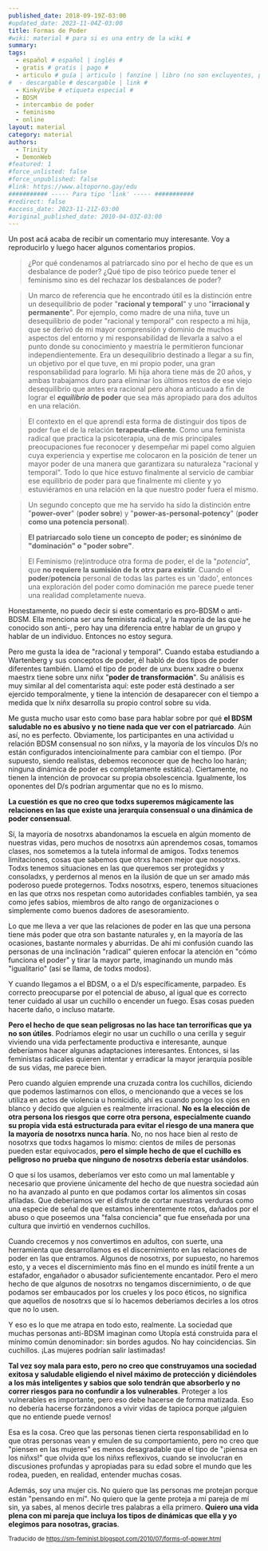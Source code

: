 ```yaml
---
published_date: 2018-09-19Z-03:00
#updated_date: 2023-11-04Z-03:00
title: Formas de Poder
#wiki: material # para si es una entry de la wiki #
summary: 
tags:
  - español # español | inglés #
  - gratis # gratis | pago #
  - articulo # guía | articulo | fanzine | libro (no son excluyentes, pueden haber varios) #
#  - descargable # descargable | link #
  - KinkyVibe # etiqueta especial #
  - BDSM
  - intercambio de poder
  - feminismo
  - online
layout: material
category: material
authors:
  - Trinity
  - DemonWeb
#featured: 1
#force_unlisted: false
#force_unpublished: false
#link: https://www.altoporno.gay/edu
########### ----- Para tipo 'link' ----- ###########
#redirect: false
#access_date: 2023-11-21Z-03:00
#original_published_date: 2010-04-03Z-03:00
---
```


Un post acá acaba de recibir un comentario muy interesante. Voy a reproducirlo y luego hacer algunos comentarios propios.

> ¿Por qué condenamos al patriarcado sino por el hecho de que es un desbalance de poder? ¿Qué tipo de piso teórico puede tener el feminismo sino es del rechazar los desbalances de poder?

> Un marco de referencia que he encontrado útil es la distinción entre un desequilibrio de poder "**racional y temporal**" y uno "**irracional y permanente**". Por ejemplo, como madre de una niña, tuve un desequilibrio de poder "racional y temporal" con respecto a mi hija, que se derivó de mi mayor comprensión y dominio de muchos aspectos del entorno y mi responsabilidad de llevarla a salvo a el punto donde su conocimiento y maestría le permitieron funcionar independientemente. Era un desequilibrio destinado a llegar a su fin, un objetivo por el que tuve, en mi propio poder, una gran responsabilidad para lograrlo. Mi hija ahora tiene más de 20 años, y ambas trabajamos duro para eliminar los últimos restos de ese viejo desequilibrio que antes era racional pero ahora anticuado a fin de lograr el **_equilibrio_ de poder** que sea más apropiado para dos adultos en una relación.

> El contexto en el que aprendí esta forma de distinguir dos tipos de poder fue el de la relación **terapeuta-cliente**. Como una feminista radical que practica la psicoterapia, una de mis principales preocupaciones fue reconocer y desempeñar mi papel como alguien cuya experiencia y expertise me colocaron en la posición de tener un mayor poder de una manera que garantizara su naturaleza "racional y temporal". Todo lo que hice estuvo finalmente al servicio de cambiar ese equilibrio de poder para que finalmente mi cliente y yo estuviéramos en una relación en la que nuestro poder fuera el mismo.

> Un segundo concepto que me ha servido ha sido la distinción entre "**power-over**" (**poder sobre**) y "**power-as-personal-potency**" (**poder como una potencia personal**).

> **El patriarcado solo tiene un concepto de poder; es sinónimo de "dominación" o "poder sobre"**.

> El Feminismo (re)introduce otra forma de poder, el de la "_potencia_", que **no requiere la sumisión de lx otrx para existir**. Cuando el **poder**/**potencia** personal de todas las partes es un 'dado', entonces una exploración del poder como dominación me parece puede tener una realidad completamente nueva.

Honestamente, no puedo decir si este comentario es pro-BDSM o anti-BDSM. Ella menciona ser una feminista radical, y la mayoría de las que he conocido son anti-, pero hay una diferencia entre hablar de un grupo y hablar de un individuo. Entonces no estoy segura.

Pero me gusta la idea de "racional y temporal". Cuando estaba estudiando a Wartenberg y sus conceptos de poder, él habló de dos tipos de poder diferentes también. Llamó el tipo de poder de unx buenx xadre o buenx maestrx tiene sobre unx niñx "**poder de transformación**". Su análisis es muy similar al del comentarista aquí: este poder está destinado a ser ejercido temporalmente, y tiene la intención de desaparecer con el tiempo a medida que lx niñx desarrolla su propio control sobre su vida.

Me gusta mucho usar esto como base para hablar sobre por qué **el BDSM saludable no es abusivo y no tiene nada que ver con el patriarcado**. Aún así, no es perfecto. Obviamente, los participantes en una actividad u relación BDSM consensual no son niñxs, y la mayoría de los vínculos D/s no están configurados intencioinalmente para cambiar con el tiempo. (Por supuesto, siendo realistas, debemos reconocer que de hecho loo harán; ninguna dinámica de poder es completamente estática). Ciertamente, no tienen la intención de provocar su propia obsolescencia. Igualmente, los oponentes del D/s podrían argumentar que no es lo mismo.

**La cuestión es que no creo que todxs superemos mágicamente las relaciones en las que existe una jerarquía consensual o una dinámica de poder consensual**.

Sí, la mayoría de nosotrxs abandonamos la escuela en algún momento de nuestras vidas, pero muchos de nosotrxs aún aprendemos cosas, tomamos clases, nos sometemos a la tutela informal de amigos. Todxs tenemos limitaciones, cosas que sabemos que otrxs hacen mejor que nosotrxs. Todxs tenemos situaciones en las que queremos ser protegidxs y consoladxs, y perdernos al menos en la ilusión de que un ser amado más poderoso puede protegernos. Todxs nosotrxs, espero, tenemos situaciones en las que otrxs nos respetan como autoridades confiables también, ya sea como jefes sabios, miembros de alto rango de organizaciones o simplemente como buenos dadores de asesoramiento.

Lo que me lleva a ver que las relaciones de poder en las que una persona tiene más poder que otra son bastante naturales y, en la mayoría de las ocasiones, bastante normales y aburridas. De ahí mi confusión cuando las personas de una inclinación "radical" quieren enfocar la atención en "cómo funciona el poder" y tirar la mayor parte, imaginando un mundo más "igualitario" (así se llama, de todxs modos).

Y cuando llegamos a el BDSM, o a el D/s específicamente, parpadeo. Es correcto preocuparse por el potencial de abuso, al igual que es correcto tener cuidado al usar un cuchillo o encender un fuego. Esas cosas pueden hacerte daño, o incluso matarte.

**Pero el hecho de que sean peligrosas no las hace tan terroríficas que ya no son útiles**. Podríamos elegir no usar un cuchillo o una cerilla y seguir viviendo una vida perfectamente productiva e interesante, aunque deberíamos hacer algunas adaptaciones interesantes. Entonces, si las feministas radicales quieren intentar y erradicar la mayor jerarquía posible de sus vidas, me parece bien.

Pero cuando alguien emprende una cruzada contra los cuchillos, diciendo que podemos lastimarnos con ellos, o mencionando que a veces se los utiliza en actos de violencia u homicidio, ahí es cuando pongo los ojos en blanco y decido que alguien es realmente irracional. **No es la elección de otra persona los riesgos que corre otra persona, especialmente cuando su propia vida está estructurada para evitar el riesgo de una manera que la mayoría de nosotrxs nunca haría**. No, no nos hace bien al resto de nosotrxs que todxs hagamos lo mismo: cientos de miles de personas pueden estar equivocados, **pero el simple hecho de que el cuchillo es peligroso no prueba que ninguno de nosotrxs debería estar usándolos**.

O que si los usamos, deberíamos ver esto como un mal lamentable y necesario que proviene únicamente del hecho de que nuestra sociedad aún no ha avanzado al punto en que podamos cortar los alimentos sin cosas afiladas. Que deberíamos ver el disfrute de cortar nuestras verduras como una especie de señal de que estamos inherentemente rotos, dañados por el abuso o que poseemos una "falsa conciencia" que fue enseñada por una cultura que invirtió en vendernos cuchillos.

Cuando crecemos y nos convertimos en adultos, con suerte, una herramienta que desarrollamos es el discernimiento en las relaciones de poder en las que entramos. Algunos de nosotrxs, por supuesto, no haremos esto, y a veces el discernimiento más fino en el mundo es inútil frente a un estafador, engañador o abusador suficientemente encantador. Pero el mero hecho de que algunos de nosotrxs no tengamos discernimiento, o de que podamos ser embaucados por los crueles y los poco éticos, no significa que aquellos de nosotrxs que sí lo hacemos deberíamos decirles a los otros que no lo usen.

Y eso es lo que me atrapa en todo esto, realmente. La sociedad que muchas personas anti-BDSM imaginan como Utopía está construida para el mínimo común denominador: sin bordes agudos. No hay coincidencias. Sin cuchillos. ¡Las mujeres podrían salir lastimadas!

**Tal vez soy mala para esto, pero no creo que construyamos una sociedad exitosa y saludable eligiendo el nivel máximo de protección y diciéndoles a los más inteligentes y sabios que solo tendrán que absorberlo y no correr riesgos para no confundir a los vulnerables**. Proteger a los vulnerables es importante, pero eso debe hacerse de forma matizada. Eso no debería hacerse forzándonos a vivir vidas de tapioca porque ¡alguien que no entiende puede vernos!

Esa es la cosa. Creo que las personas tienen cierta responsabilidad en lo que otras personas vean y emulen de su comportamiento, pero no creo que "piensen en las mujeres" es menos desagradable que el tipo de "¡piensa en los niñxs!" que olvida que los niñxs reflexivos, cuando se involucran en discusiones profundas y apropiadas para su edad sobre el mundo que les rodea, pueden, en realidad, entender muchas cosas.

Además, soy una mujer cis. No quiero que las personas me protejan porque están "pensando en mí". No quiero que la gente proteja a mi pareja de mí sin, ya sabes, al menos decirle tres palabras a ella primero. **Quiero una vida plena con mi pareja que incluya los tipos de dinámicas que ella y yo elegimos para nosotras, gracias**.

<small>Traducido de <a href="https://sm-feminist.blogspot.com/">https://sm-feminist.blogspot.com/2010/07/forms-of-power.html</a></small>
